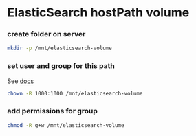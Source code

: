 # ElasticSearch hostPath volume

### create folder on server
```bash
mkdir -p /mnt/elasticsearch-volume
```

### set user and group for this path
See [docs](https://www.elastic.co/guide/en/elasticsearch/reference/current/docker.html)
```bash
chown -R 1000:1000 /mnt/elasticsearch-volume
```
 
### add permissions for group
```bash
chmod -R g+w /mnt/elasticsearch-volume
```
